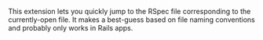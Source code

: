 This extension lets you quickly jump to the RSpec file corresponding to the currently-open file. It makes a best-guess based
on file naming conventions and probably only works in Rails apps.
